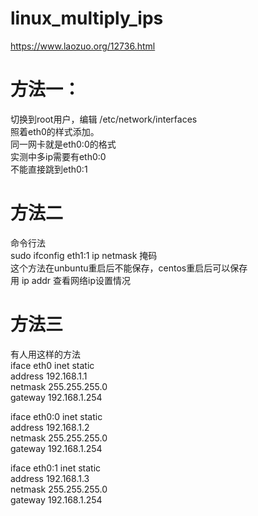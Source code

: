 # linux_multiply_ips

https://www.laozuo.org/12736.html
<br>

# 方法一：
切换到root用户，编辑 /etc/network/interfaces <br>
照着eth0的样式添加。 <br>
同一网卡就是eth0:0的格式 <br>
实测中多ip需要有eth0:0 <br>
不能直接跳到eth0:1 <br>

# 方法二
命令行法 <br>
sudo ifconfig eth1:1 ip netmask 掩码 <br>
这个方法在unbuntu重启后不能保存，centos重启后可以保存 <br>
用 ip addr  查看网络ip设置情况 <br>

# 方法三
有人用这样的方法 <br>
iface eth0 inet static<br>
address 192.168.1.1<br>
netmask 255.255.255.0<br>
gateway 192.168.1.254<br>

iface eth0:0 inet static<br>
address 192.168.1.2<br>
netmask 255.255.255.0<br>
gateway 192.168.1.254<br>

iface eth0:1 inet static<br>
address 192.168.1.3<br>
netmask 255.255.255.0<br>
gateway 192.168.1.254<br>


